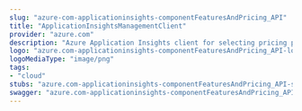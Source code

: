```yaml
---
slug: "azure-com-applicationinsights-componentFeaturesAndPricing_API"
title: "ApplicationInsightsManagementClient"
provider: "azure.com"
description: "Azure Application Insights client for selecting pricing plans and options."
logo: "azure.com-applicationinsights-componentFeaturesAndPricing_API-logo.png"
logoMediaType: "image/png"
tags:
- "cloud"
stubs: "azure.com-applicationinsights-componentFeaturesAndPricing_API-stubs.json"
swagger: "azure.com-applicationinsights-componentFeaturesAndPricing_API-swagger.json"
---
```

